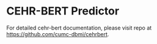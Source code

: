 # CEHR-BERT Predictor

For detailed cehr-bert documentation, please visit repo at https://github.com/cumc-dbmi/cehrbert.
